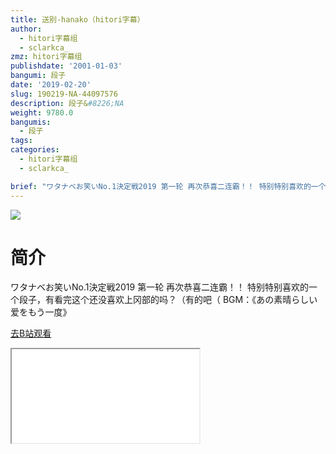 ```yaml
---
title: 送别-hanako（hitori字幕）
author:
  - hitori字幕组
  - sclarkca_
zmz: hitori字幕组
publishdate: '2001-01-03'
bangumi: 段子
date: '2019-02-20'
slug: 190219-NA-44097576
description: 段子&#8226;NA
weight: 9780.0
bangumis:
  - 段子
tags:
categories:
  - hitori字幕组
  - sclarkca_

brief: "ワタナベお笑いNo.1決定戦2019 第一轮 再次恭喜二连霸！！ 特别特别喜欢的一个段子，有看完这个还没喜欢上冈部的吗？（有的吧（ BGM：《あの素晴らしい爱をもう一度》"
---
```

![](https://i.imgur.com/DBZbPAv.jpg)
# 简介  
ワタナベお笑いNo.1決定戦2019 第一轮 
再次恭喜二连霸！！
特别特别喜欢的一个段子，有看完这个还没喜欢上冈部的吗？（有的吧（
BGM：《あの素晴らしい爱をもう一度》  

[去B站观看](https://www.bilibili.com/video/av44097576/)
<div class ="resp-container"><iframe class="testiframe" src="//player.bilibili.com/player.html?aid=44097576"", scrolling="no", allowfullscreen="true" > </iframe></div> 
